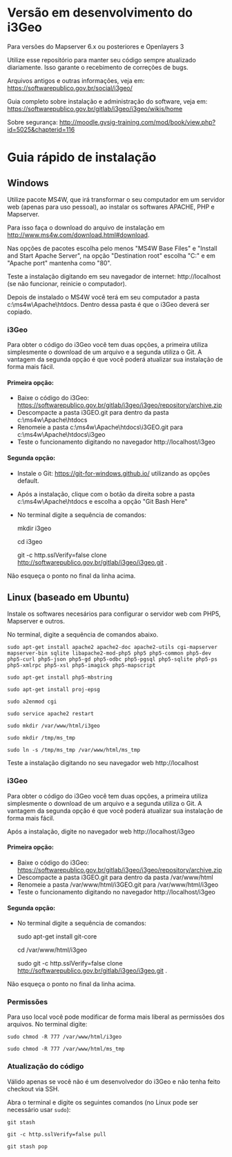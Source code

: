 # Versão em desenvolvimento do i3Geo

Para versões do Mapserver 6.x ou posteriores e Openlayers 3

Utilize esse repositório para manter seu código sempre atualizado diariamente. Isso garante o recebimento de correções de bugs.

Arquivos antigos e outras informações, veja em: https://softwarepublico.gov.br/social/i3geo/

Guia completo sobre instalação e administração do software, veja em: https://softwarepublico.gov.br/gitlab/i3geo/i3geo/wikis/home

Sobre segurança: http://moodle.gvsig-training.com/mod/book/view.php?id=5025&chapterid=116

# Guia rápido de instalação

## Windows

Utilize pacote MS4W, que irá transformar o seu computador em um servidor web (apenas para uso pessoal), ao instalar os softwares APACHE, PHP e Mapserver.

Para isso faça o download do arquivo de instalação em http://www.ms4w.com/download.html#download.

Nas opções de pacotes escolha pelo menos "MS4W Base Files" e "Install and Start Apache Server", na opção "Destination root" escolha "C:\" e em "Apache port" mantenha como "80".

Teste a instalação digitando em seu navegador de internet: http://localhost (se não funcionar, reinicie o computador).

Depois de instalado o MS4W você terá em seu computador a pasta c:\ms4w\Apache\htdocs. Dentro dessa pasta é que o i3Geo deverá ser copiado.

### i3Geo

Para obter o código do i3Geo você tem duas opções, a primeira utiliza simplesmente o download de um arquivo e a segunda utiliza o Git. A vantagem da segunda opção é que você poderá atualizar sua instalação de forma mais fácil.

#### Primeira opção:

* Baixe o código do i3Geo: https://softwarepublico.gov.br/gitlab/i3geo/i3geo/repository/archive.zip
* Descompacte a pasta i3GEO.git para dentro da pasta c:\ms4w\Apache\htdocs
* Renomeie a pasta c:\ms4w\Apache\htdocs\i3GEO.git para c:\ms4w\Apache\htdocs\i3geo
* Teste o funcionamento digitando no navegador http://localhost/i3geo

#### Segunda opção:

* Instale o Git: https://git-for-windows.github.io/ utilizando as opções default.
* Após a instalação, clique com o botão da direita sobre a pasta c:\ms4w\Apache\htdocs e escolha a opção "Git Bash Here"
* No terminal digite a sequência de comandos:

	mkdir i3geo

	cd i3geo

	git -c http.sslVerify=false clone http://softwarepublico.gov.br/gitlab/i3geo/i3geo.git .

Não esqueça o ponto no final da linha acima.

## Linux (baseado em Ubuntu)

Instale os softwares necesários para configurar o servidor web com PHP5, Mapserver e outros.

No terminal, digite a sequência de comandos abaixo.

	sudo apt-get install apache2 apache2-doc apache2-utils cgi-mapserver mapserver-bin sqlite libapache2-mod-php5 php5 php5-common php5-dev php5-curl php5-json php5-gd php5-odbc php5-pgsql php5-sqlite php5-ps php5-xmlrpc php5-xsl php5-imagick php5-mapscript

	sudo apt-get install php5-mbstring

	sudo apt-get install proj-epsg

	sudo a2enmod cgi

	sudo service apache2 restart

	sudo mkdir /var/www/html/i3geo

	sudo mkdir /tmp/ms_tmp

	sudo ln -s /tmp/ms_tmp /var/www/html/ms_tmp

Teste a instalação digitando no seu navegador web http://localhost

### i3Geo

Para obter o código do i3Geo você tem duas opções, a primeira utiliza simplesmente o download de um arquivo e a segunda utiliza o Git. A vantagem da segunda opção é que você poderá atualizar sua instalação de forma mais fácil.

Após a instalação, digite no navegador web http://localhost/i3geo

#### Primeira opção:

* Baixe o código do i3Geo: https://softwarepublico.gov.br/gitlab/i3geo/i3geo/repository/archive.zip
* Descompacte a pasta i3GEO.git para dentro da pasta /var/www/html
* Renomeie a pasta /var/www/html/i3GEO.git para /var/www/html/i3geo
* Teste o funcionamento digitando no navegador http://localhost/i3geo

#### Segunda opção:

* No terminal digite a sequência de comandos:

	sudo apt-get install git-core

	cd /var/www/html/i3geo

	sudo git -c http.sslVerify=false clone http://softwarepublico.gov.br/gitlab/i3geo/i3geo.git .

Não esqueça o ponto no final da linha acima.

### Permissões

Para uso local você pode modificar de forma mais liberal as permissões dos arquivos. No terminal digite:

	sudo chmod -R 777 /var/www/html/i3geo

	sudo chmod -R 777 /var/www/html/ms_tmp

### Atualização do código

Válido apenas se você não é um desenvolvedor do i3Geo e não tenha feito checkout via SSH.

Abra o terminal e digite os seguintes comandos (no Linux pode ser necessário usar `sudo`):

	git stash

	git -c http.sslVerify=false pull

	git stash pop
